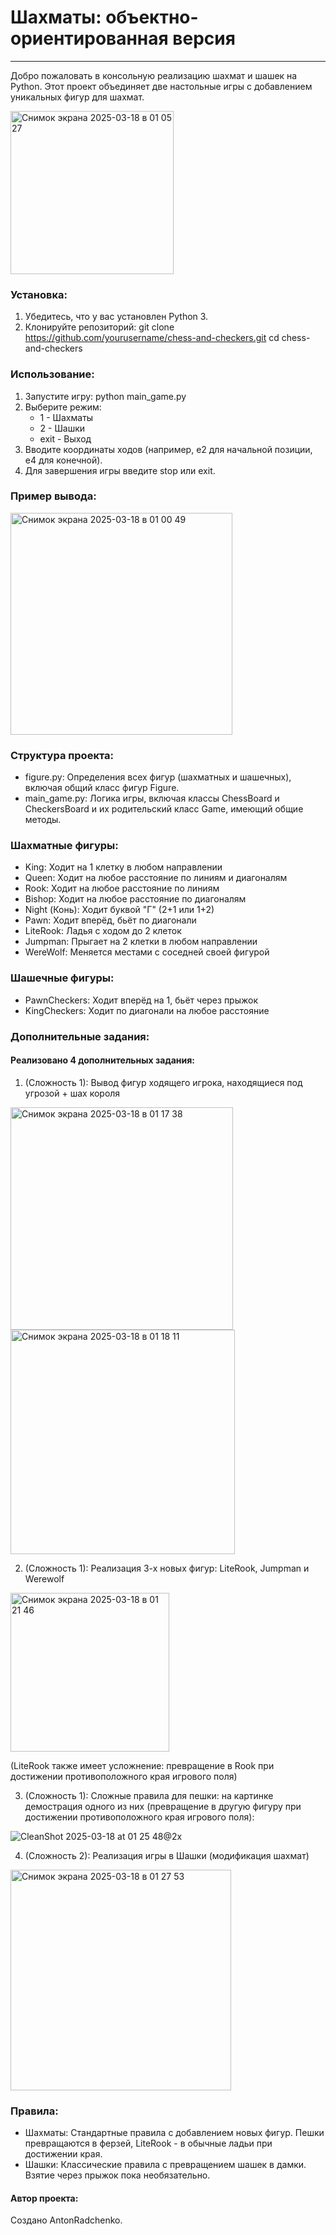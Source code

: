# Шахматы: объектно-ориентированная версия
---

Добро пожаловать в консольную реализацию шахмат и шашек на Python. Этот проект объединяет две настольные игры с добавлением уникальных фигур для шахмат.

<img width="261" alt="Снимок экрана 2025-03-18 в 01 05 27" src="https://github.com/user-attachments/assets/065d4d9d-8985-44a4-8540-d08715f83f6c" />

### Установка:
1. Убедитесь, что у вас установлен Python 3.
2. Клонируйте репозиторий:
   git clone https://github.com/yourusername/chess-and-checkers.git
   cd chess-and-checkers

### Использование:
1. Запустите игру:
   python main_game.py
2. Выберите режим:
   - 1 - Шахматы
   - 2 - Шашки
   - exit - Выход
3. Вводите координаты ходов (например, e2 для начальной позиции, e4 для конечной).
4. Для завершения игры введите stop или exit.

### Пример вывода:

<img width="355" alt="Снимок экрана 2025-03-18 в 01 00 49" src="https://github.com/user-attachments/assets/0d937e2f-8e30-4dad-8a73-05efa9d2b4de" />

### Структура проекта:
- figure.py: Определения всех фигур (шахматных и шашечных), включая общий класс фигур Figure.
- main_game.py: Логика игры, включая классы ChessBoard и CheckersBoard и их родительский класс Game, имеющий общие методы.

### Шахматные фигуры:
- King: Ходит на 1 клетку в любом направлении
- Queen: Ходит на любое расстояние по линиям и диагоналям
- Rook: Ходит на любое расстояние по линиям
- Bishop: Ходит на любое расстояние по диагоналям
- Night (Конь): Ходит буквой "Г" (2+1 или 1+2)
- Pawn: Ходит вперёд, бьёт по диагонали
- LiteRook: Ладья с ходом до 2 клеток
- Jumpman: Прыгает на 2 клетки в любом направлении
- WereWolf: Меняется местами с соседней своей фигурой

### Шашечные фигуры:
- PawnCheckers: Ходит вперёд на 1, бьёт через прыжок
- KingCheckers: Ходит по диагонали на любое расстояние

### Дополнительные задания:
#### Реализовано 4 дополнительных задания:
1. (Сложность 1): Вывод фигур ходящего игрока, находящиеся под угрозой + шах короля

<img width="356" alt="Снимок экрана 2025-03-18 в 01 17 38" src="https://github.com/user-attachments/assets/488ef81a-3e57-4afd-85dd-8e0fdeebd0b1" />
<img width="359" alt="Снимок экрана 2025-03-18 в 01 18 11" src="https://github.com/user-attachments/assets/3bd45505-ac67-4912-9154-824f111ae947" />

2. (Сложность 1): Реализация 3-х новых фигур: LiteRook, Jumpman и Werewolf

<img width="254" alt="Снимок экрана 2025-03-18 в 01 21 46" src="https://github.com/user-attachments/assets/da5c11aa-90da-4171-87f3-137a963f1f1a" />

(LiteRook также имеет усложнение: превращение в Rook при достижении противоположного края игрового поля)

3. (Сложность 1): Сложные правила для пешки: на картинке демострация одного из них (превращение в другую фигуру при достижении противоположного края игрового поля):

![CleanShot 2025-03-18 at 01 25 48@2x](https://github.com/user-attachments/assets/323d7532-36fa-415d-9e61-751c2ccf5b60)

4. (Сложность 2): Реализация игры в Шашки (модификация шахмат)

<img width="353" alt="Снимок экрана 2025-03-18 в 01 27 53" src="https://github.com/user-attachments/assets/6faba14b-d066-4c50-8cf3-f2740edd2f85" />

### Правила:
- Шахматы: Стандартные правила с добавлением новых фигур. Пешки превращаются в ферзей, LiteRook - в обычные ладьи при достижении края.
- Шашки: Классические правила с превращением шашек в дамки. Взятие через прыжок пока необязательно.

#### Автор проекта:
Создано AntonRadchenko.
